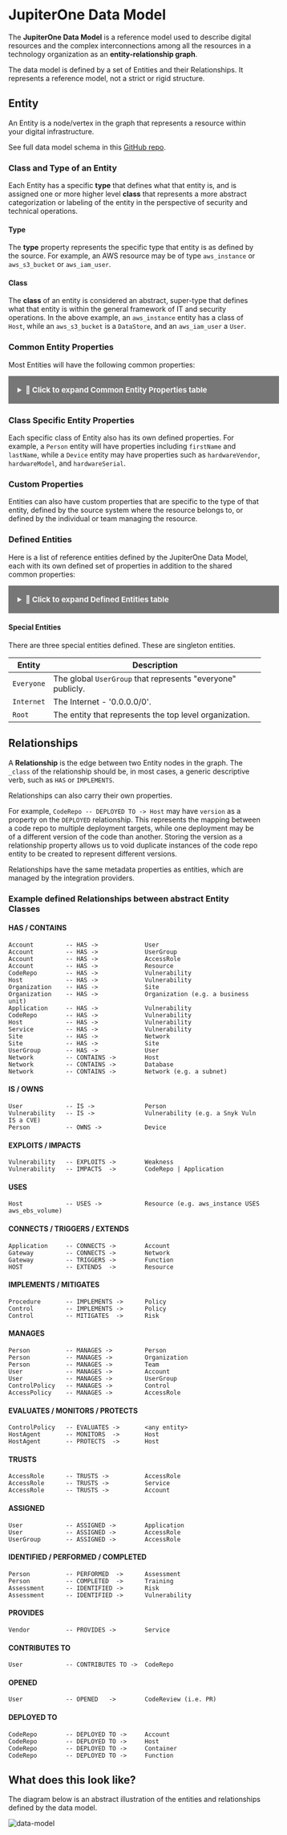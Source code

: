 # JupiterOne Data Model

The **JupiterOne Data Model** is a reference model used to describe digital
resources and the complex interconnections among all the resources in a
technology organization as an **entity-relationship graph**.

The data model is defined by a set of Entities and their Relationships. It
represents a reference model, not a strict or rigid structure.

## Entity

An Entity is a node/vertex in the graph that represents a resource within your
digital infrastructure.

See full data model schema in this [GitHub repo][schema-repo].

### Class and Type of an Entity

Each Entity has a specific **type** that defines what that entity is, and is
assigned one or more higher level **class** that represents a more abstract
categorization or labeling of the entity in the perspective of security and
technical operations.

#### Type

The **type** property represents the specific type that entity is as defined by
the source. For example, an AWS resource may be of type `aws_instance` or
`aws_s3_bucket` or `aws_iam_user`.  

#### Class

The **class** of an entity is considered an abstract, super-type that defines
what that entity is within the general framework of IT and security operations.
In the above example, an `aws_instance` entity has a class of `Host`, while
an `aws_s3_bucket` is a `DataStore`, and an `aws_iam_user` a `User`.

### Common Entity Properties

Most Entities will have the following common properties:

<details>
  <summary class="collapsible">🚩 Click to expand Common Entity Properties table</summary>
<!--THE FOLLOW SECTION IS AUTO-GENERATED. DO NOT EDIT.-->
<!--BEGIN Common Entity Properties table-->

Property           | Type      | Description
---------          | --------  | ------------
`id`               | `string`,`array` | Identifiers of this entity assigned by the providers. Values are expected to be unique within the provider scope.
`name`             | `string` | Name of this entity
`displayName`      | `string` | Display name, e.g. a person's preferred name or an AWS account alias
`summary`          | `string` | A summary / short description of this entity.
`description`      | `string` | An extended description of this entity.
`classification`   | `string`,`null` | The sensitivity of the data; should match company data classification scheme
`criticality`      | `integer` | A number that represents the value or criticality of this entity, on a scale between 1-10.
`risk`             | `integer` | The risk level of this entity, on a scale between 1-10.
`trust`            | `integer` | The trust level of this entity, on a scale between 1-10.
`complianceStatus` | `number` | The compliance status of the entity, as a percentage of compliancy.
`status`           | `string` | Status of this entity set by the external source system or by a user, e.g. Active, Inactive, Decommissioned
`active`           | `boolean` | Indicates if this entity is currently active.
`public`           | `boolean` | Indicates if this is a public-facing resource (e.g. a public IP or public DNS record) or if the entity is publicly accessible. Default is false.
`validated`        | `boolean` | Indicates if this node has been validated as a known/valid Entity.
`temporary`        | `boolean` | Indicates if this node is a temporary resource, such as a lambda instance or an EC2 instance started by ECS.
`trusted`          | `boolean` | Indicates if this is a trusted resource. For example, a trusted Network, Host, Device, Application, Person, User, or Vendor.
`createdOn`        | `number` | The timestamp (in milliseconds since epoch) when the entity was created at the source. This is different than `_createdOn` which is the timestamp the entity was first ingested into JupiterOne.
`updatedOn`        | `number` | The timestamp (in milliseconds since epoch) when the entity was last updated at the source.
`deletedOn`        | `number` | The timestamp (in milliseconds since epoch) when the entity was deleted at the source.
`discoveredOn`     | `number` | The timestamp (in milliseconds since epoch) when the entity was discovered.
`expiresOn`        | `number` | If the entity is a temporary resource, optionally set the expiration date. For example, the expiration date of an SSL cert.
`createdBy`        | `string` | The source/principal/user that created the entity
`updatedBy`        | `string` | The source/principal/user that updated the entity
`deletedBy`        | `string` | The source/principal/user that deleted the entity
`discoveredBy`     | `string` | The source/principal/user that discovered the entity
`webLink`          | `string` | Web link to the source. For example: https://console.aws.amazon.com/iam/home#/roles/Administrator. This property is used by the UI to add a hyperlink to the entity.
`owner`            | `string` | The owner of this entity. This could reference the name of the owner, or as reference ID/key to another entity in the graph as the owner.
`tags`             | `array` | An array of unnamed tags
`notes`            | `array` | User provided notes about this entity

<!--END Common Entity Properties table-->
</details>

### Class Specific Entity Properties

Each specific class of Entity also has its own defined properties. For example,
a `Person` entity will have properties including `firstName` and `lastName`,
while a `Device` entity may have properties such as `hardwareVendor`,
`hardwareModel`, and `hardwareSerial`.

### Custom Properties

Entities can also have custom properties that are specific to the type of that
entity, defined by the source system where the resource belongs to, or defined
by the individual or team managing the resource.

### Defined Entities

Here is a list of reference entities defined by the JupiterOne Data Model, each with its own defined set of properties in addition to the shared common properties:

<details>
  <summary class="collapsible">🚩 Click to expand Defined Entities table</summary>
<!--THE FOLLOW SECTION IS AUTO-GENERATED. DO NOT EDIT.-->
<!--BEGIN Defined Entities table-->

Entity             | Description
------             | -----------
`AccessKey`        | A key used to grant access, such as ssh-key, access-key, api-key/token, mfa-token/device, etc.
`AccessPolicy`     | A policy for access control assigned to a Host, Role, User, UserGroup, or Service.
`AccessRole`       | An access control role mapped to a Principal (e.g. user, group, or service).
`Account`          | An organizational account for a service or a set of services (e.g. AWS, Okta, Bitbucket Team, Google G-Suite account, Apple Developer Account). Each Account should be connected to a Service.
`Application`      | A software product or application.
`ApplicationEndpoint` | An application endpoint is a program interface that either initiates or receives a request, such as an API.
`Assessment`       | An object to represent an assessment, including both compliance assessment such as a HIPAA Risk Assessment or a technical assessment such as a Penetration Testing. Each assessment should have findings (e.g. Vulnerability or Risk) associated.
`Attacker`         | An attacker or threat actor.
`Backup`           | A specific repository or data store containing backup data.
`Certificate`      | A digital Certificate such as an SSL or S/MIME certificate.
`Channel`          | A communication channel, such as a Slack channel or AWS SNS topic.
`Cluster`          | A cluster of compute or database resources/workloads.
`CodeCommit`       | A code commit to a repo. The commit id is captured in the _id property of the Entity.
`CodeDeploy`       | A code deploy job.
`CodeModule`       | A software module. Such as an npm_module or java_library.
`CodeRepo`         | A source code repository. A CodeRepo is also a DataRepository therefore should carry all the required properties of DataRepository.
`CodeReview`       | A code review record.
`Configuration`    | A Configuration contains definitions that describe a resource such as a Task, Deployment or Workload. For example, an `aws_ecs_task_definition` is a `Configuration`.
`Container`        | A standard unit of software that packages up code and all its dependencies and configurations.
`Control`          | A security or IT Control. A control can be implemented by a vendor/service, a person/team, a program/process, an automation code/script/configuration, or a system/host/device. Therefore, this is most likely an additional Class applied to a Service (e.g. Okta SSO), a Device (e.g. a physical firewall), or a HostAgent (e.g. Carbon Black CbDefense Agent). Controls are mapped to security policy procedures and compliance standards/requirements.
`ControlPolicy`    | An technical or operational policy with rules that govern (or enforce, evaluate, monitor) a security control.
`CryptoKey`        | A key used to perform cryptographic functions, such as an encryption key.
`DataObject`       | An individual data object, such as an aws-s3-object, sharepoint-document, source-code, or a file (on disk). The exact data type is described in the _type property of the Entity.
`DataStore`        | A virtual repository where data is stored, such as aws-s3-bucket, aws-rds-cluster, aws-dynamodb-table, bitbucket-repo, sharepoint-site, docker-registry. The exact type is described in the _type property of the Entity.
`Database`         | A database cluster/instance.
`Deployment`       | A deployment of code, application, infrastructure or service. For example, a Kubernetes deployment. An auto scaling group is also considered a deployment.
`Device`           | A physical device or media, such as a server, laptop, workstation, smartphone, tablet, router, firewall, switch, wifi-access-point, usb-drive, etc. The exact data type is described in the _type property of the Entity.
`Directory`        | Directory, such as LDAP or Active Directory.
`Disk`             | A disk storage device such as an AWS EBS volume
`Document`         | A document or data object.
`Domain`           | An internet domain.
`DomainRecord`     | The DNS Record of a Domain Zone.
`DomainZone`       | The DNS Zone of an Internet Domain.
`Finding`          | A security finding, which may be a vulnerability or just an informative issue. A single finding may impact one or more resources. The `IMPACTS` relationship between the Vulnerability and the resource entity that was impacted serves as the record of the finding. The `IMPACTS` relationship carries properties such as 'identifiedOn', 'remediatedOn', 'remediationDueOn', 'issueLink', etc.
`Firewall`         | A piece of hardware or software that protects a network/host/application.
`Framework`        | An object to represent a standard compliance or technical security framework.
`Function`         | A virtual application function. For example, an aws_lambda_function, azure_function, or google_cloud_function
`Gateway`          | A gateway/proxy that can be a system/appliance or software service, such as a network router or application gateway.
`Group`            | A defined, generic group of Entities. This could represent a group of Resources, Users, Workloads, DataRepositories, etc.
`Host`             | A compute instance that itself owns a whole network stack and serves as an environment for workloads. Typically it runs an operating system. The exact host type is described in the _type property of the Entity. The UUID of the host should be captured in the _id property of the Entity
`HostAgent`        | A software agent or sensor that runs on a host/endpoint.
`Image`            | A system image. For example, an AWS AMI (Amazon Machine Image).
`Incident`         | An operational or security incident.
`Internet`         | The Internet node in the graph. There should be only one Internet node.
`IpAddress`        | An re-assignable IpAddress resource entity. Do not create an entity for an IP Address _configured_ on a Host. Use this only if the IP Address is a reusable resource, such as an Elastic IP Address object in AWS.
`Key`              | An ssh-key, access-key, api-key/token, pgp-key, etc.
`Logs`             | A specific repository or destination containing application, network, or system logs.
`Module`           | A software or hardware module. Such as an npm_module or java_library.
`Network`          | A network, such as an aws-vpc, aws-subnet, cisco-meraki-vlan.
`NetworkEndpoint`  | A network endpoint for connecting to or accessing network resources. For example, NFS mount targets or VPN endpoints.
`NetworkInterface` | An re-assignable software defined network interface resource entity. Do not create an entity for a network interface _configured_ on a Host. Use this only if the network interface is a reusable resource, such as an Elastic Network Interface object in AWS.
`Organization`     | An organization, such as a company (e.g. JupiterOne) or a business unit (e.g. HR). An organization can be internal or external. Note that there is a more specific Vendor class.
`PR`               | A pull request.
`PasswordPolicy`   | A password policy is a specific `Ruleset`. It is separately defined because of its pervasive usage across digital environments and the well known properties (such as length and complexity) unique to a password policy.
`Person`           | An entity that represents an actual person, such as an employee of an organization.
`Policy`           | A written policy documentation.
`Procedure`        | A written procedure and control documentation. A Procedure typically `IMPLEMENTS` a parent Policy. An actual Control further `IMPLEMENTS` a Procedure.
`Process`          | A compute process -- i.e. an instance of a computer program / software application that is being executed by one or many threads. This is NOT a program level operational process (i.e. a Procedure).
`Product`          | A product developed by the organization, such as a software product.
`Program`          | A program. For example, a bug bounty/vuln disclosure program.
`Project`          | A software development project. Can be used for other generic projects as well but the defined properties are geared towards software development projects.
`Queue`            | A scheduling queue of computing processes or devices.
`Record`           | A DNS record; or an official record (e.g. Risk); or a written document (e.g. Policy/Procedure); or a reference (e.g. Vulnerability/Weakness). The exact record type is captured in the _type property of the Entity.
`Repository`       | A repository that contains resources. For example, a Docker container registry repository hosting Docker container images.
`Requirement`      | An individual requirement for security, compliance, regulation or design.
`Resource`         | A generic assignable resource. A resource is typically non-functional by itself unless used by or attached to a host or workload.
`Review`           | A review record.
`Risk`             | An object that represents an identified Risk as the result of an Assessment. The collection of Risk objects in JupiterOne make up the Risk Register. A Control may have a `MITIGATES` relationship to a Risk.
`Root`             | The root node in the graph. There should be only one Root node per organization account.
`Rule`             | An operational or configuration compliance rule, often part of a Ruleset.
`Ruleset`          | An operational or configuration compliance ruleset with rules that govern (or enforce, evaluate, monitor) a security control or IT system.
`Scanner`          | A system vulnerability, application code or network infrastructure scanner.
`Section`          | An object to represent a section such as a compliance section.
`Service`          | A service provided by a vendor.
`Site`             | The physical location of an organization. A Person (i.e. employee) would typically has a relationship to a Site (i.e. located_at or work_at). Also used as the abstract reference to AWS Regions.
`Standard`         | An object to represent a standard such as a compliance or technical standard.
`Subscription`     | A subscription to a service or channel.
`Task`             | A computational task. Examples include AWS Batch Job, ECS Task, etc.
`Team`             | A team consists of multiple member Person entities. For example, the Development team or the Security team.
`ThreatIntel`      | Threat intelligence captures information collected from vulnerability risk analysis by those with substantive expertise and access to all-source information. Threat intelligence helps a security professional determine the risk of a vulnerability finding to their organization.
`Training`         | A training module, such as a security awareness training or secure development training.
`User`             | A user account/login to access certain systems and/or services. Examples include okta-user, aws-iam-user, ssh-user, local-user (on a host), etc.
`UserGroup`        | A user group, typically associated with some type of access control, such as a group in Okta or in Office365. If a UserGroup has an access policy attached, and all member Users of the UserGroup would inherit the policy.
`Vault`            | A collection of secrets such as a key ring
`Vendor`           | An external organization that is a vendor or service provider.
`Vulnerability`    | A security vulnerability (application or system or infrastructure). A single vulnerability may relate to multiple findings and impact multiple resources. The `IMPACTS` relationship between the Vulnerability and the resource entity that was impacted serves as the record of the finding. The `IMPACTS` relationship carries properties such as 'identifiedOn', 'remediatedOn', 'remediationDueOn', 'issueLink', etc.
`Weakness`         | A security weakness.
`Workload`         | A virtual compute instance, it could be an aws-ec2-instance, a docker-container, an aws-lambda-function, an application-process, or a vmware-instance. The exact workload type is described in the _type property of the Entity.

<!--END Defined Entities table-->
</details>

#### Special Entities

There are three special entities defined. These are singleton entities.

Entity             | Description
------             | -----------
`Everyone`         | The global `UserGroup` that represents "everyone" publicly.
`Internet`         | The Internet - '0.0.0.0/0'.
`Root`             | The entity that represents the top level organization.

## Relationships

A **Relationship** is the edge between two Entity nodes in the graph. The
`_class` of the relationship should be, in most cases, a generic descriptive
verb, such as `HAS` or `IMPLEMENTS`.

Relationships can also carry their own properties.

For example, `CodeRepo -- DEPLOYED TO -> Host` may have `version` as a property
on the `DEPLOYED` relationship. This represents the mapping between a code
repo to multiple deployment targets, while one deployment may be of a different
version of the code than another. Storing the version as a relationship
property allows us to void duplicate instances of the code repo entity to be
created to represent different versions.

Relationships have the same metadata properties as entities, which are managed
by the integration providers.

### Example defined Relationships between abstract Entity Classes

#### HAS / CONTAINS

```text
Account         -- HAS ->             User
Account         -- HAS ->             UserGroup
Account         -- HAS ->             AccessRole
Account         -- HAS ->             Resource
CodeRepo        -- HAS ->             Vulnerability
Host            -- HAS ->             Vulnerability
Organization    -- HAS ->             Site
Organization    -- HAS ->             Organization (e.g. a business unit)
Application     -- HAS ->             Vulnerability
CodeRepo        -- HAS ->             Vulnerability
Host            -- HAS ->             Vulnerability
Service         -- HAS ->             Vulnerability
Site            -- HAS ->             Network
Site            -- HAS ->             Site
UserGroup       -- HAS ->             User
Network         -- CONTAINS ->        Host
Network         -- CONTAINS ->        Database
Network         -- CONTAINS ->        Network (e.g. a subnet)
```

#### IS / OWNS

```text
User            -- IS ->              Person
Vulnerability   -- IS ->              Vulnerability (e.g. a Snyk Vuln IS a CVE)
Person          -- OWNS ->            Device
```

#### EXPLOITS / IMPACTS

```text
Vulnerability   -- EXPLOITS ->        Weakness
Vulnerability   -- IMPACTS  ->        CodeRepo | Application
```

#### USES

```text
Host            -- USES ->            Resource (e.g. aws_instance USES aws_ebs_volume)
```

#### CONNECTS / TRIGGERS / EXTENDS

```text
Application     -- CONNECTS ->        Account
Gateway         -- CONNECTS ->        Network
Gateway         -- TRIGGERS ->        Function
HOST            -- EXTENDS  ->        Resource
```

#### IMPLEMENTS / MITIGATES

```text
Procedure       -- IMPLEMENTS ->      Policy
Control         -- IMPLEMENTS ->      Policy
Control         -- MITIGATES  ->      Risk
```

#### MANAGES

```text
Person          -- MANAGES ->         Person
Person          -- MANAGES ->         Organization
Person          -- MANAGES ->         Team
User            -- MANAGES ->         Account
User            -- MANAGES ->         UserGroup
ControlPolicy   -- MANAGES ->         Control
AccessPolicy    -- MANAGES ->         AccessRole
```

#### EVALUATES / MONITORS / PROTECTS

```text
ControlPolicy   -- EVALUATES ->       <any entity>
HostAgent       -- MONITORS  ->       Host
HostAgent       -- PROTECTS  ->       Host
```

#### TRUSTS

```text
AccessRole      -- TRUSTS ->          AccessRole
AccessRole      -- TRUSTS ->          Service
AccessRole      -- TRUSTS ->          Account
```

#### ASSIGNED

```text
User            -- ASSIGNED ->        Application
User            -- ASSIGNED ->        AccessRole
UserGroup       -- ASSIGNED ->        AccessRole
```

#### IDENTIFIED / PERFORMED / COMPLETED

```text
Person          -- PERFORMED  ->      Assessment
Person          -- COMPLETED  ->      Training
Assessment      -- IDENTIFIED ->      Risk
Assessment      -- IDENTIFIED ->      Vulnerability
```

#### PROVIDES

```text
Vendor          -- PROVIDES ->        Service
```

#### CONTRIBUTES TO

```text
User            -- CONTRIBUTES TO ->  CodeRepo
```

#### OPENED

```text
User            -- OPENED   ->        CodeReview (i.e. PR)
```

#### DEPLOYED TO

```text
CodeRepo        -- DEPLOYED TO ->     Account
CodeRepo        -- DEPLOYED TO ->     Host
CodeRepo        -- DEPLOYED TO ->     Container
CodeRepo        -- DEPLOYED TO ->     Function
```

## What does this look like?

The diagram below is an abstract illustration of the entities and relationships
defined by the data model.

![data-model](../assets/data-model.png)

[schema-repo]: https://github.com/JupiterOne/data-model

[person-team]: ./person-team-relationship.md

<style>
.collapsible {
  background-color: #777;
  color: white;
  cursor: pointer;
  padding: 18px;
  width: 100%;
  border: none;
  text-align: left;
  outline: none;
  font-size: 15px;
  font-weight: bold;
  cursor: pointer;
}

.active, .collapsible:hover {
  background-color: #555;
}
</style>